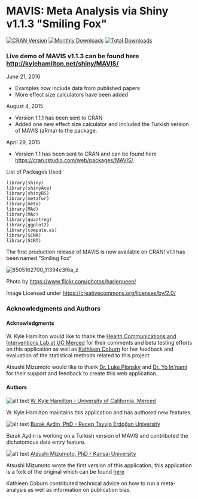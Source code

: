 MAVIS: Meta Analysis via Shiny v1.1.3 "Smiling Fox"
=====
[![CRAN Version](http://www.r-pkg.org/badges/version/MAVIS)](http://cran.rstudio.com/web/packages/MAVIS)
[![Monthly Downloads](http://cranlogs.r-pkg.org/badges/MAVIS)](http://cranlogs.r-pkg.org/badges/MAVIS)
[![Total Downloads](http://cranlogs.r-pkg.org/badges/grand-total/MAVIS)](http://cranlogs.r-pkg.org/badges/grand-total/MAVIS)

### Live demo of MAVIS v1.1.3 can be found here http://kylehamilton.net/shiny/MAVIS/


June 21, 2016
* Examples now include data from published papers
* More effect size calculators have been added

August 4, 2015
* Version 1.1.1 has been sent to CRAN
* Added one new effect size calculator and included the Turkish version of MAVIS (aRma) to the package.

April 29, 2015
* Version 1.1 has been sent to CRAN and can be found here https://cran.rstudio.com/web/packages/MAVIS/.


List of Packages Used 
```
library(shiny) 
library(shinyAce) 
library(shinyBS)
library(metafor) 
library(meta) 
library(MAd) 
library(MAc) 
library(quantreg) 
library(ggplot2)
library(compute.es)
library(SCMA)
library(SCRT)
```
The first production release of MAVIS is now available on CRAN! v1.1 has been named "Smiling Fox"

![8505162700_11394c3f6a_z](https://cloud.githubusercontent.com/assets/2274317/7405977/b4a9163e-eeaf-11e4-9f74-1f42c7cbf4f4.jpg)

Photo by https://www.flickr.com/photos/harlequeen/

Image Licensed under https://creativecommons.org/licenses/by/2.0/

### Acknowledgments and Authors

#### Acknowledgments
W. Kyle Hamilton would like to thank the [Health Communications and Interventions Lab at UC Merced](http://cameronhcilab.com/) for their comments and beta testing efforts on this application as well as [Kathleen Coburn](http://psychology.ucmerced.edu/content/kathleen-coburn) for her feedback and evaluation of the statistical methods related to this project.

Atsushi Mizumoto would like to thank [Dr. Luke Plonsky](http://oak.ucc.nau.edu/ldp3/) and [Dr. Yo In'nami](https://sites.google.com/site/yoinnami/) for their support and feedback to create this web application.


#### Authors


![alt text](http://kylehamilton.com/wp-content/uploads/2014/11/kyle80.jpg "Logo Title Text 1") [W. Kyle Hamilton - University of California, Merced](http://www.kylehamilton.com)

W. Kyle Hamilton maintains this application and has authored new features.

![alt text](http://oi59.tinypic.com/2mnrcci.jpg "Logo Title Text 1") [Burak Aydin, PhD - Recep Tayyip Erdoğan University](https://www.aydinburak.net/)

Burak Aydin is working on a Turkish version of MAVIS and contributed the dichotomous data entry feature.

![alt text](http://kylehamilton.com/wp-content/uploads/2014/11/atsushi80.jpg "Logo Title Text 1")
[Atsushi Mizumoto, PhD - Kansai University](http://mizumot.com)

Atsushi Mizumoto wrote the first version of this application; this application is a fork of the original which can be found [here](https://github.com/mizumot/meta)

Kathleen Coburn contributed technical advice on how to run a meta-analysis as well as information on publication bias.
